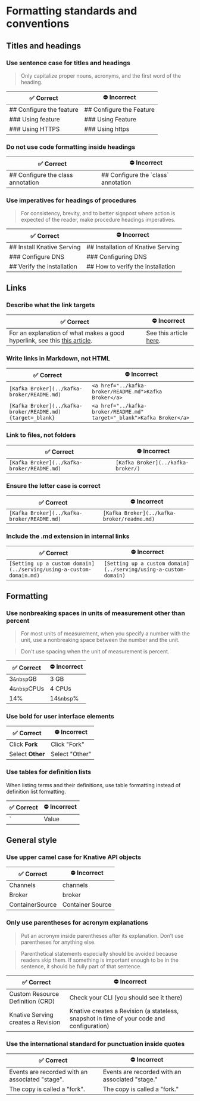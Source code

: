 # Formatting standards and conventions

## Titles and headings

### Use sentence case for titles and headings

> Only capitalize proper nouns, acronyms, and the first word of the heading.

|:white_check_mark: Correct                  |:no_entry: Incorrect
|--------------------|-----
|## Configure the feature | ## Configure the Feature
|### Using feature      | ### Using Feature
|### Using HTTPS         | ### Using https

### Do not use code formatting inside headings

|:white_check_mark: Correct                  |:no_entry: Incorrect
|--------------------|-----
|## Configure the class annotation | ## Configure the \`class\` annotation

### Use imperatives for headings of procedures

> For consistency, brevity, and to better signpost where action is expected of the reader, make procedure headings imperatives.

|:white_check_mark: Correct                  |:no_entry: Incorrect
|----------------------|-----
|## Install Knative Serving            | ## Installation of Knative Serving
|### Configure DNS          | ### Configuring DNS
|## Verify the installation                   | ## How to verify the installation

## Links

### Describe what the link targets

|:white_check_mark: Correct                                     |:no_entry: Incorrect
|---------------------------------------|------
|For an explanation of what makes a good hyperlink, see this [this article](https://medium.com/@heyoka/Correctnt-use-click-here-f32f445d1021).| See this article [here](https://medium.com/@heyoka/Correctnt-use-click-here-f32f445d1021).

### Write links in Markdown, not HTML

|:white_check_mark: Correct                                     |:no_entry: Incorrect|
|---------------------------------------|------|
|`[Kafka Broker](../kafka-broker/README.md)`|`<a href="../kafka-broker/README.md">Kafka Broker</a>`|
|`[Kafka Broker](../kafka-broker/README.md){target=_blank}`|`<a href="../kafka-broker/README.md" target="_blank">Kafka Broker</a>`|

### Link to files, not folders

|:white_check_mark: Correct                                     |:no_entry: Incorrect|
|---------------------------------------|------|
|`[Kafka Broker](../kafka-broker/README.md)`|`[Kafka Broker](../kafka-broker/)`|

### Ensure the letter case is correct

|:white_check_mark: Correct                                     |:no_entry: Incorrect|
|---------------------------------------|------|
|`[Kafka Broker](../kafka-broker/README.md)`|`[Kafka Broker](../kafka-broker/readme.md)`|

### Include the .md extension in internal links

|:white_check_mark: Correct                                     |:no_entry: Incorrect|
|---------------------------------------|------|
|`[Setting up a custom domain](../serving/using-a-custom-domain.md)`|`[Setting up a custom domain](../serving/using-a-custom-domain)`|

## Formatting

### Use nonbreaking spaces in units of measurement other than percent

> For most units of measurement, when you specify a number with the unit, use a nonbreaking space
between the number and the unit.

> Don't use spacing when the unit of measurement is percent.

|:white_check_mark: Correct                  |:no_entry: Incorrect
|----------------------|-----
|3`&nbsp`GB            | 3 GB
|4`&nbsp`CPUs          | 4 CPUs
|14%                   | 14`&nbsp`%

### Use bold for user interface elements

|:white_check_mark: Correct                  |:no_entry: Incorrect
|--------------------|-----
|Click **Fork** | Click "Fork"
|Select **Other**      | Select "Other"

### Use tables for definition lists

When listing terms and their definitions, use table formatting instead of definition list formatting.

|:white_check_mark: Correct                  |:no_entry: Incorrect
|--------------------|-----
|`|Value |Description |`<br>`|------|---------------------|`<br>`|Value1|Description of Value1|`<br>`|Value2|Description of Value2|`|`Value1`<br>`: Description of Value1`<br><br>`Value2`<br>`: Description of Value2`|

## General style

### Use upper camel case for Knative API objects

|:white_check_mark: Correct                  |:no_entry: Incorrect
|--------------------|-----
|Channels | channels
|Broker      | broker
|ContainerSource | Container Source

### Only use parentheses for acronym explanations

>Put an acronym inside parentheses after its explanation. Don’t use parentheses for anything else.

>Parenthetical statements especially should be avoided because readers skip them.
If something is important enough to be in the sentence, it should be fully part of that sentence.

|:white_check_mark: Correct                  |:no_entry: Incorrect
|--------------------|-----
|Custom Resource Definition (CRD) |Check your CLI (you should see it there)
|Knative Serving creates a Revision |Knative creates a Revision (a stateless, snapshot in time of your code and configuration)|

### Use the international standard for punctuation inside quotes

|:white_check_mark: Correct                  |:no_entry: Incorrect
|--------------------|-----
|Events are recorded with an associated "stage". | Events are recorded with an associated "stage."
|The copy is called a "fork".      | The copy is called a "fork."
